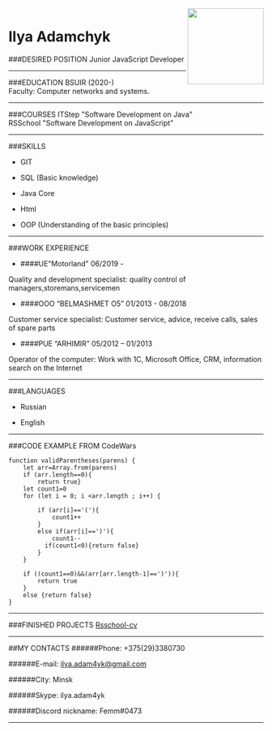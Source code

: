 <img src="https://i.ibb.co/HFyz8V6/1546511714050.jpg" width="150" height="150" align="right">

# Ilya Adamchyk  

###DESIRED POSITION
Junior JavaScript Developer
___
###EDUCATION
BSUIR (2020-) <br>
Faculty: Computer networks and systems.
___
###COURSES
ITStep "Software Development on Java" <br>
RSSchool "Software Development on JavaScript"
___
###SKILLS
 - GIT

 - SQL (Basic knowledge)

 - Java Core

 - Html

 - OOP (Understanding of the basic principles)
___
###WORK EXPERIENCE


- ####UE"Motorland"  06/2019 -

Quality and development specialist:   quality control of managers,storemans,servicemen

- ####OOO “BELMASHMET O5”	01/2013 - 08/2018

Customer service specialist:	Customer service, advice, receive calls, sales of spare parts


- ####PUE “ARHIMIR”		05/2012 – 01/2013

Operator of the computer: Work with 1C, Microsoft Office, CRM, information search on the Internet
___

###LANGUAGES
 - Russian

 - English
___
###CODE EXAMPLE FROM CodeWars

```
function validParentheses(parens) {
    let arr=Array.from(parens)
    if (arr.length==0){
        return true}
    let count1=0
    for (let i = 0; i <arr.length ; i++) {
      
        if (arr[i]=='('){
            count1++
        }
        else if(arr[i]==')'){
            count1--
          if(count1<0){return false}
        }
    }

    if ((count1==0)&&(arr[arr.length-1]==')')){
        return true
    }
    else {return false}
}
```
---
###FINISHED PROJECTS
[Rsschool-cv](https://github.com/FeMalleN/rsschool-cv)

---

 ##MY CONTACTS
######Phone: +375(29)3380730

######E-mail: ilya.adam4yk@gmail.com

######City: Minsk

######Skype: ilya.adam4yk

######Discord nickname: Femm#0473


---